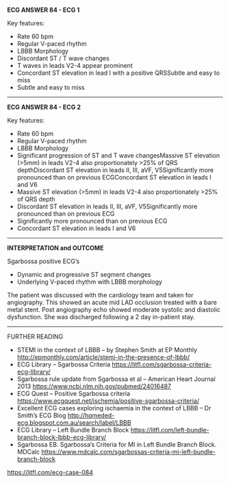 **ECG ANSWER 84 - ECG 1**

Key features:
* Rate 60 bpm 
* Regular V-paced rhythm 
* LBBB Morphology 
* Discordant ST / T wave changes 
* T waves in leads V2-4 appear prominent 
* Concordant ST elevation in lead I with a positive QRSSubtle and easy to miss 
* Subtle and easy to miss 

---------------

**ECG ANSWER 84 - ECG 2**

Key features:
* Rate 60 bpm 
* Regular V-paced rhythm 
* LBBB Morphology 
* Significant progression of ST and T wave changesMassive ST elevation (>5mm) in leads V2-4 also proportionately >25% of QRS depthDiscordant ST elevation in leads II, III, aVF, V5Significantly more pronounced than on previous ECGConcordant ST elevation in leads I and V6 
* Massive ST elevation (>5mm) in leads V2-4 also proportionately >25% of QRS depth 
* Discordant ST elevation in leads II, III, aVF, V5Significantly more pronounced than on previous ECG 
* Significantly more pronounced than on previous ECG 
* Concordant ST elevation in leads I and V6 

---------------

**INTERPRETATION and OUTCOME**

Sgarbossa positive ECG’s
* Dynamic and progressive ST segment changes 
* Underlying V-paced rhythm with LBBB morphology 

The patient was discussed with the cardiology team and taken for angiography.
This showed an acute mid LAD occlusion treated with a bare metal stent. Post angiography echo showed moderate systolic and diastolic dysfunction. She was discharged following a 2 day in-patient stay.

---------------

FURTHER READING
* STEMI in the context of LBBB – by Stephen Smith at EP Monthly <http://epmonthly.com/article/stemi-in-the-presence-of-lbbb/>
* ECG Library – Sgarbossa Criteria <https://litfl.com/sgarbossa-criteria-ecg-library/>
* Sgarbossa rule update from Sgarbossa et al – American Heart Journal 2013 <https://www.ncbi.nlm.nih.gov/pubmed/24016487>
* ECG Quest – Positive Sgarbossa criteria <https://www.ecgquest.net/ischemia/positive-sgarbossa-criteria/>
* Excellent ECG cases exploring ischaemia in the context of LBBB – Dr Smith’s ECG Blog <http://hqmeded-ecg.blogspot.com.au/search/label/LBBB>
* ECG Library – Left Bundle Branch Block <https://litfl.com/left-bundle-branch-block-lbbb-ecg-library/>
* Sgarbossa EB. Sgarbossa’s Criteria for MI in Left Bundle Branch Block. MDCalc <https://www.mdcalc.com/sgarbossas-criteria-mi-left-bundle-branch-block>

<https://litfl.com/ecg-case-084>
